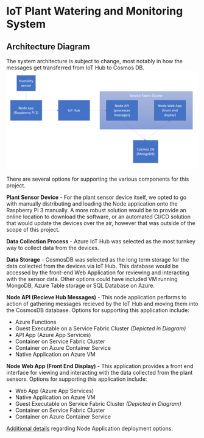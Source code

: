 # IoT Plant Watering and Monitoring System

## Architecture Diagram

The system architecture is subject to change, most notably in how the messages get transferred from IoT Hub to Cosmos DB.
![System Architecture](./images/Architecture1.PNG)

There are several options for supporting the various components for this project.

**Plant Sensor Device** - For the plant sensor device itself, we opted to go with manually distributing and loading the Node application onto the Raspberry Pi 3 manually. A more robust solution would be to provide an online location to download the software, or an automated CI/CD solution that would update the devices over the air, however that was outside of the scope of this project.

**Data Collection Process** - Azure IoT Hub was selected as the most turnkey way to collect data from the devices.  

**Data Storage** - CosmosDB was selected as the long term storage for the data collected from the devices via IoT Hub. This database would be accessed by the front-end Web Application for reviewing and interacting with the sensor data. Other options could have included VM running MongoDB, Azure Table storage or SQL Database on Azure. 

**Node API (Recieve Hub Messages)** - This node application performs to action of gathering messages recieved by the IoT Hub and moving them into the CosmosDB database. Options for supporting this application include:

- Azure Functions
- Guest Executable on a Service Fabric Cluster *(Depicted in Diagram)*
- API App (Azure App Services)
- Container on Service Fabric Cluster
- Container on Azure Container Service
- Native Application on Azure VM

**Node Web App (Front End Display)** - This application provides a front end interface for viewing and interacting with the data collected from the plant sensors. Options for supporting this application include:

- Web App (Azure App Services)
- Native Application on Azure VM
- Guest Executable on Service Fabric Cluster *(Depicted in Diagram)*
- Container on Service Fabric Cluster
- Container on Azure Container Service

[Additional details](/InfrastructureOptions.md) regarding Node Application deployment options.
